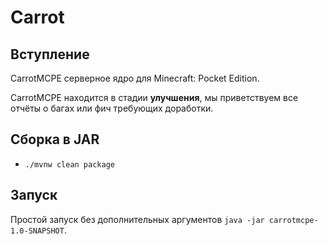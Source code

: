 Carrot
===================

Вступление
-------------

CarrotMCPE серверное ядро для Minecraft: Pocket Edition.

CarrotMCPE находится в стадии **улучшения**, мы приветствуем все отчёты о багах или фич требующих доработки.

Сборка в JAR 
-------------
- `./mvnw clean package`

Запуск
-------------
Простой запуск без дополнительных аргументов `java -jar carrotmcpe-1.0-SNAPSHOT`.
